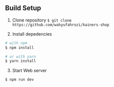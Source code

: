## Build Setup

1. Clone repository
   `$ git clone https://github.com/wahyufahrozi/kainers-shop`

2. Install depedencies

```bash
# with npm
$ npm install

# or with yarn
$ yarn install
```

3. Start Web server

```bash
$ npm run dev
```
